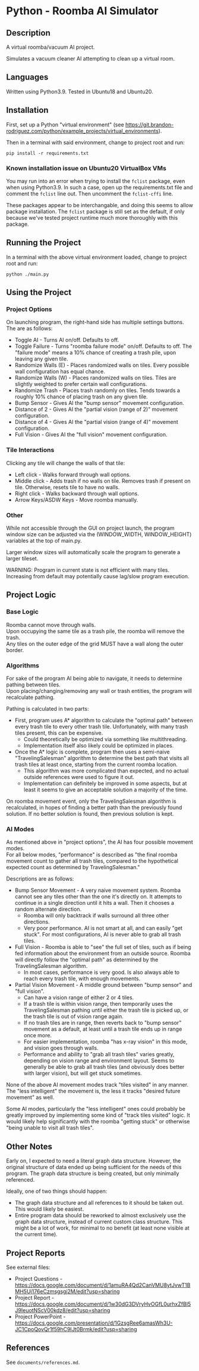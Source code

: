 
# Python - Roomba AI Simulator


## Description
A virtual roomba/vacuum AI project.

Simulates a vacuum cleaner AI attempting to clean up a virtual room.


## Languages
Written using Python3.9. Tested in Ubuntu18 and Ubuntu20.


## Installation
First, set up a Python "virtual environment" (see
https://git.brandon-rodriguez.com/python/example_projects/virtual_environments).

Then in a terminal with said environment, change to project root and run:

    pip install -r requirements.txt


### Known installation issue on Ubuntu20 VirtualBox VMs

You may run into an error when trying to install the `fclist` package, even when using Python3.9. In such a case, open
up the requirements.txt file and comment the `fclist` line out. Then uncomment the `fclist-cffi` line.

These packages appear to be interchangable, and doing this seems to allow package installation. The `fclist` package is
still set as the default, if only because we've tested project runtime much more thoroughly with this package.


## Running the Project
In a terminal with the above virtual environment loaded, change to project root and run:

    python ./main.py


## Using the Project

### Project Options
On launching program, the right-hand side has multiple settings buttons. The are as follows:
* Toggle AI - Turns AI on/off. Defaults to off.
* Toggle Failure - Turns "roomba failure mode" on/off. Defaults to off. The "failure mode" means a 10% chance of
creating a trash pile, upon leaving any given tile.
* Randomize Walls (E) - Places randomized walls on tiles. Every possible wall configuration has equal chance.
* Randomize Walls (W) - Places randomized walls on tiles. Tiles are slightly weighted to prefer certain wall
configurations.
* Randomize Trash - Places trash randomly on tiles. Tends towards a roughly 10% chance of placing trash on any given
tile.
* Bump Sensor - Gives AI the "bump sensor" movement configuration.
* Distance of 2 - Gives AI the "partial vision (range of 2)" movement configuration.
* Distance of 4 - Gives AI the "partial vision (range of 4)" movement configuration.
* Full Vision - Gives AI the "full vision" movement configuration.

### Tile Interactions
Clicking any tile will change the walls of that tile:
* Left click - Walks forward through wall options.
* Middle click - Adds trash if no walls on tile. Removes trash if present on tile. Otherwise, resets tile to have no
walls.
* Right click - Walks backward through wall options.
* Arrow Keys/ASDW Keys - Move roomba manually.

### Other
While not accessible through the GUI on project launch, the program window size can be adjusted via the
(WINDOW_WIDTH, WINDOW_HEIGHT) variables at the top of main.py.

Larger window sizes will automatically scale the program to generate a larger tileset.

WARNING: Program in current state is not efficient with many tiles. Increasing from default may potentially cause
lag/slow program execution.


## Project Logic

### Base Logic
Roomba cannot move through walls.<br>
Upon occupying the same tile as a trash pile, the roomba will remove the trash.<br>
Any tiles on the outer edge of the grid MUST have a wall along the outer border.

### Algorithms
For sake of the program AI being able to navigate, it needs to determine pathing between tiles.<br>
Upon placing/changing/removing any wall or trash entities, the program will recalculate pathing.<br>

Pathing is calculated in two parts:
* First, program uses A* algorithm to calculate the "optimal path" between every trash tile to every other trash tile.
Unfortunately, with many trash tiles present, this can be expensive.
  * Could theoretically be optimized via something like multithreading.
  * Implementation itself also likely could be optimized in places.
* Once the A* logic is complete, program then uses a semi-naive "TravelingSalesman" algorithm to determine the best path
that visits all trash tiles at least once, starting from the current roomba location.
  * This algorithm was more complicated than expected, and no actual outside references were used to figure it out.
  * Implementation can definitely be improved in some aspects, but at least it seems to give an acceptable solution
  a majority of the time.

On roomba movement event, only the TravelingSalesman algorithm is recalculated, in hopes of finding a better path than
the previously found solution. If no better solution is found, then previous solution is kept.

### AI Modes
As mentioned above in "project options", the AI has four possible movement modes.<br>
For all below modes, "performance" is described as "the final roomba movement count to gather all trash tiles, compared
to the hypothetical expected count as determined by TravelingSalesman."


Descriptions are as follows:
* Bump Sensor Movement - A very naive movement system. Roomba cannot see any tiles other than the one it's directly on.
It attempts to continue in a single direction until it hits a wall. Then it chooses a random alternate direction.
  * Roomba will only backtrack if walls surround all three other directions.
  * Very poor performance. AI is not smart at all, and can easily "get stuck". For most configurations, AI is never able
  to grab all trash tiles.
* Full Vision - Roomba is able to "see" the full set of tiles, such as if being fed information about the environment
from an outside source. Roomba will directly follow the "optimal path" as determined by the TravelingSalesman algorithm.
  * In most cases, performance is very good. Is also always able to reach every trash tile, with enough movements.
* Partial Vision Movement - A middle ground between "bump sensor" and "full vision".
  * Can have a vision range of either 2 or 4 tiles.
  * If a trash tile is within vision range, then temporarily uses the TravelingSalesman pathing until either the trash
  tile is picked up, or the trash tile is out of vision range again.
  * If no trash tiles are in range, then reverts back to "bump sensor" movement as a default, at least until a trash
  tile ends up in range once more.
  * For easier implementation, roomba "has x-ray vision" in this mode, and vision goes through walls.
  * Performance and ability to "grab all trash tiles" varies greatly, depending on vision range and environment
  layout. Seems to generally be able to grab all trash tiles (and obviously does better with larger vision), but will
  get stuck sometimes.


None of the above AI movement modes track "tiles visited" in any manner. The "less intelligent" the movement is, the
less it tracks "desired future movement" as well.

Some AI modes, particularly the "less intelligent" ones could probably be greatly improved by implementing some kind of
"track tiles visited" logic. It would likely help significantly with the roomba "getting stuck" or otherwise "being
unable to visit all trash tiles".


## Other Notes
Early on, I expected to need a literal graph data structure. However, the original structure of data ended up being
sufficient for the needs of this program. The graph data structure is being created, but only minimally referenced.

Ideally, one of two things should happen:
* The graph data structure and all references to it should be taken out. This would likely be easiest.
* Entire program data should be reworked to almost exclusively use the graph data structure, instead of current custom
class structure. This might be a lot of work, for minimal to no benefit (at least none visible at the current time).


## Project Reports
See external files:
* Project Questions - <https://docs.google.com/document/d/1amuRA4Qd2CanVMU8ytJvwT1BMH5Uj176eCzmsgsgj2M/edit?usp=sharing>
* Project Report - <https://docs.google.com/document/d/1w30dG3DVryHvOGfL0urhxZfBl5J9IeuotNScV00kdz8/edit?usp=sharing>
* Project PowerPoint - <https://docs.google.com/presentation/d/1GzsgRee6amasWh3U-JC1CpoQovQr1f59hC9IJt0Brmk/edit?usp=sharing>

## References
See `documents/references.md`.
